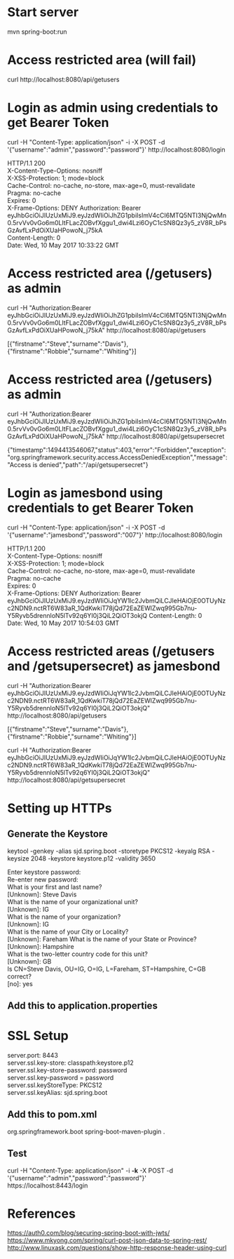 Start server
============

mvn spring-boot:run

Access restricted area (will fail)
==================================

curl http://localhost:8080/api/getusers

Login as admin using credentials to get Bearer Token
====================================================

curl -H "Content-Type: application/json" -i -X POST -d '{"username":"admin","password":"password"}' http://localhost:8080/login

HTTP/1.1 200  
X-Content-Type-Options: nosniff  
X-XSS-Protection: 1; mode=block  
Cache-Control: no-cache, no-store, max-age=0, must-revalidate  
Pragma: no-cache  
Expires: 0  
X-Frame-Options: DENY
Authorization: Bearer eyJhbGciOiJIUzUxMiJ9.eyJzdWIiOiJhZG1pbiIsImV4cCI6MTQ5NTI3NjQwMn0.5rvVv0vGo6m0LltFLacZOBvfXggu1_dwi4Lzi6OyC1cSN8Qz3y5_zV8R_bPsGzAvfLxPdOiXUaHPowoN_j75kA  
Content-Length: 0  
Date: Wed, 10 May 2017 10:33:22 GMT  

Access restricted area (/getusers) as admin
===========================================

curl -H "Authorization:Bearer eyJhbGciOiJIUzUxMiJ9.eyJzdWIiOiJhZG1pbiIsImV4cCI6MTQ5NTI3NjQwMn0.5rvVv0vGo6m0LltFLacZOBvfXggu1_dwi4Lzi6OyC1cSN8Qz3y5_zV8R_bPsGzAvfLxPdOiXUaHPowoN_j75kA" http://localhost:8080/api/getusers  

[{"firstname":"Steve","surname":"Davis"},{"firstname":"Robbie","surname":"Whiting"}]  

Access restricted area (/getusers) as admin
===========================================

curl -H "Authorization:Bearer eyJhbGciOiJIUzUxMiJ9.eyJzdWIiOiJhZG1pbiIsImV4cCI6MTQ5NTI3NjQwMn0.5rvVv0vGo6m0LltFLacZOBvfXggu1_dwi4Lzi6OyC1cSN8Qz3y5_zV8R_bPsGzAvfLxPdOiXUaHPowoN_j75kA" http://localhost:8080/api/getsupersecret  

{"timestamp":1494413546067,"status":403,"error":"Forbidden","exception":"org.springframework.security.access.AccessDeniedException","message":"Access is denied","path":"/api/getsupersecret"}  

Login as jamesbond using credentials to get Bearer Token
========================================================

curl -H "Content-Type: application/json" -i -X POST -d '{"username":"jamesbond","password":"007"}' http://localhost:8080/login  

HTTP/1.1 200  
X-Content-Type-Options: nosniff  
X-XSS-Protection: 1; mode=block  
Cache-Control: no-cache, no-store, max-age=0, must-revalidate  
Pragma: no-cache  
Expires: 0  
X-Frame-Options: DENY
Authorization: Bearer eyJhbGciOiJIUzUxMiJ9.eyJzdWIiOiJqYW1lc2JvbmQiLCJleHAiOjE0OTUyNzc2NDN9.nctRT6W83aR_1QdKwkiT78jQd72EaZEWlZwq995Gb7nu-Y5Ryvb5drennloN5lTv92q6YI0j3QiL2QiOT3okjQ
Content-Length: 0  
Date: Wed, 10 May 2017 10:54:03 GMT   

Access restricted areas (/getusers and /getsupersecret) as jamesbond
====================================================================

curl -H "Authorization:Bearer eyJhbGciOiJIUzUxMiJ9.eyJzdWIiOiJqYW1lc2JvbmQiLCJleHAiOjE0OTUyNzc2NDN9.nctRT6W83aR_1QdKwkiT78jQd72EaZEWlZwq995Gb7nu-Y5Ryvb5drennloN5lTv92q6YI0j3QiL2QiOT3okjQ" http://localhost:8080/api/getusers  

[{"firstname":"Steve","surname":"Davis"},{"firstname":"Robbie","surname":"Whiting"}]  

curl -H "Authorization:Bearer eyJhbGciOiJIUzUxMiJ9.eyJzdWIiOiJqYW1lc2JvbmQiLCJleHAiOjE0OTUyNzc2NDN9.nctRT6W83aR_1QdKwkiT78jQd72EaZEWlZwq995Gb7nu-Y5Ryvb5drennloN5lTv92q6YI0j3QiL2QiOT3okjQ" http://localhost:8080/api/getsupersecret  





Setting up HTTPs
================

Generate the Keystore
---------------------

keytool -genkey -alias sjd.spring.boot -storetype PKCS12 -keyalg RSA -keysize 2048 -keystore keystore.p12 -validity 3650  

Enter keystore password:  <password>  
Re-enter new password:  <password>  
What is your first and last name?  
  [Unknown]:  Steve Davis  
What is the name of your organizational unit?  
  [Unknown]:  IG  
What is the name of your organization?  
  [Unknown]:  IG  
What is the name of your City or Locality?   
  [Unknown]:  Fareham 
What is the name of your State or Province?  
  [Unknown]:  Hampshire  
What is the two-letter country code for this unit?  
  [Unknown]:  GB  
Is CN=Steve Davis, OU=IG, O=IG, L=Fareham, ST=Hampshire, C=GB correct?  
  [no]:  yes  


Add this to application.properties  
----------------------------------

# SSL Setup
server.port: 8443  
server.ssl.key-store: classpath:keystore.p12  
server.ssl.key-store-password: password  
server.ssl.key-password = password  
server.ssl.keyStoreType: PKCS12  
server.ssl.keyAlias: sjd.spring.boot  

Add this to pom.xml
-------------------

<plugin>
    <groupId>org.springframework.boot</groupId>
    <artifactId>spring-boot-maven-plugin</artifactId>
    <configuration>
        <folders>
            <folder>.</folder>
        </folders>
    </configuration>
</plugin>

Test
----

curl -H "Content-Type: application/json" -i **-k** -X POST -d '{"username":"admin","password":"password"}' https://localhost:8443/login  


References
==========

https://auth0.com/blog/securing-spring-boot-with-jwts/
https://www.mkyong.com/spring/curl-post-json-data-to-spring-rest/
http://www.linuxask.com/questions/show-http-response-header-using-curl